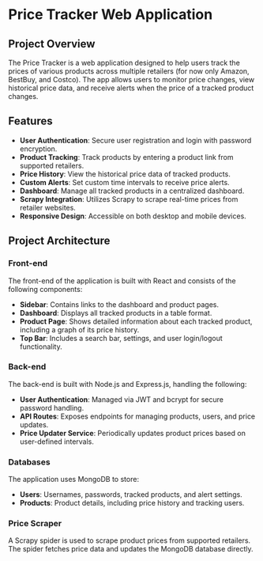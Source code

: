 # Price Tracker Web Application

## Project Overview

The Price Tracker is a web application designed to help users track the prices of various products across multiple retailers (for now only Amazon, BestBuy, and Costco). The app allows users to monitor price changes, view historical price data, and receive alerts when the price of a tracked product changes.

## Features

- **User Authentication**: Secure user registration and login with password encryption.
- **Product Tracking**: Track products by entering a product link from supported retailers.
- **Price History**: View the historical price data of tracked products.
- **Custom Alerts**: Set custom time intervals to receive price alerts.
- **Dashboard**: Manage all tracked products in a centralized dashboard.
- **Scrapy Integration**: Utilizes Scrapy to scrape real-time prices from retailer websites.
- **Responsive Design**: Accessible on both desktop and mobile devices.

## Project Architecture

### Front-end

The front-end of the application is built with React and consists of the following components:

- **Sidebar**: Contains links to the dashboard and product pages.
- **Dashboard**: Displays all tracked products in a table format.
- **Product Page**: Shows detailed information about each tracked product, including a graph of its price history.
- **Top Bar**: Includes a search bar, settings, and user login/logout functionality.

### Back-end

The back-end is built with Node.js and Express.js, handling the following:

- **User Authentication**: Managed via JWT and bcrypt for secure password handling.
- **API Routes**: Exposes endpoints for managing products, users, and price updates.
- **Price Updater Service**: Periodically updates product prices based on user-defined intervals.

### Databases

The application uses MongoDB to store:

- **Users**: Usernames, passwords, tracked products, and alert settings.
- **Products**: Product details, including price history and tracking users.

### Price Scraper

A Scrapy spider is used to scrape product prices from supported retailers. The spider fetches price data and updates the MongoDB database directly.

